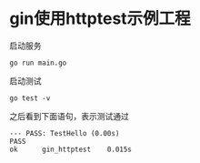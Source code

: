 # gin使用httptest示例工程

启动服务

```
go run main.go
```

启动测试

```
go test -v
```

之后看到下面语句，表示测试通过

```
--- PASS: TestHello (0.00s)
PASS
ok      gin_httptest    0.015s
```
